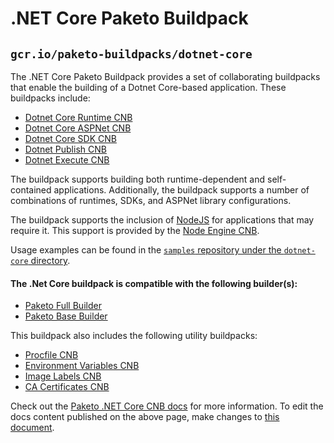 # .NET Core Paketo Buildpack
## `gcr.io/paketo-buildpacks/dotnet-core`

The .NET Core Paketo Buildpack provides a set of collaborating buildpacks that
enable the building of a Dotnet Core-based application. These buildpacks include:
- [Dotnet Core Runtime CNB](https://github.com/paketo-buildpacks/dotnet-core-runtime)
- [Dotnet Core ASPNet CNB](https://github.com/paketo-buildpacks/dotnet-core-aspnet)
- [Dotnet Core SDK CNB](https://github.com/paketo-buildpacks/dotnet-core-sdk)
- [Dotnet Publish CNB](https://github.com/paketo-buildpacks/dotnet-publish)
- [Dotnet Execute CNB](https://github.com/paketo-buildpacks/dotnet-execute)

The buildpack supports building both runtime-dependent and self-contained
applications. Additionally, the buildpack supports a number of combinations of
runtimes, SDKs, and ASPNet library configurations.

The buildpack supports the inclusion of
[NodeJS](https://nodejs.org) for applications that may require it. This support
is provided by the [Node Engine
CNB](https://github.com/paketo-buildpacks/node-engine).

Usage examples can be found in the
[`samples` repository under the `dotnet-core` directory](https://github.com/paketo-buildpacks/samples/tree/main/dotnet-core).

#### The .Net Core buildpack is compatible with the following builder(s):
- [Paketo Full Builder](https://github.com/paketo-buildpacks/full-builder)
- [Paketo Base Builder](https://github.com/paketo-buildpacks/base-builder)

This buildpack also includes the following utility buildpacks:
- [Procfile CNB](https://github.com/paketo-buildpacks/procfile)
- [Environment Variables CNB](https://github.com/paketo-buildpacks/environment-variables)
- [Image Labels CNB](https://github.com/paketo-buildpacks/image-labels)
- [CA Certificates CNB](https://github.com/paketo-buildpacks/ca-certificates)

Check out the [Paketo .NET Core CNB
docs](https://paketo.io/docs/buildpacks/language-family-buildpacks/dotnet-core/)
for more information. To edit the docs content published on the above page,
make changes to [this document](https://github.com/paketo-buildpacks/paketo-website/blob/main/content/docs/howto/dotnet-core.md).

